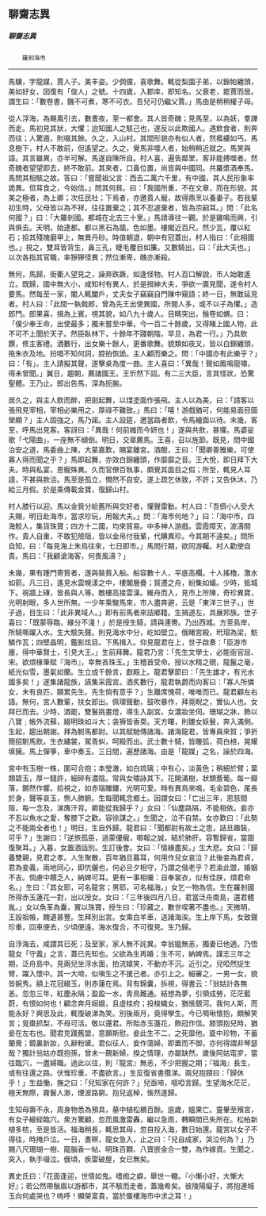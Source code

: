 

## 聊齋志異

##### 聊齋志異
　　`羅剎海市`

* * *

馬驥，字龍媒，賈人子。美丰姿。少倜儻，喜歌舞。輒從梨園子弟，以錦帕纏頭，美如好女，因復有「俊人」之號。十四歲，入郡庠，即知名。父衰老，罷賈而居。謂生曰：「數卷書，饑不可煮，寒不可衣。吾兒可仍繼父賈。」馬由是稍稍權子母。

從人浮海，為颶風引去，數晝夜，至一都會。其人皆奇醜；見馬至，以為妖，羣譁而走。馬初見其狀，大懼；迨知國人之駭己也，遂反以此欺國人。遇飲食者，則奔而往；人驚遁，則啜其餘。久之，入山村。其間形貌亦有似人者，然襤縷如丐。馬息樹下，村人不敢前，但遙望之。久之，覺馬非噬人者，始稍稍近就之。馬笑與語。其言雖異，亦半可解。馬遂自陳所自。村人喜，遍告鄰里，客非能搏噬者。然奇醜者望望即去，終不敢前。其來者，口鼻位置，尚皆與中國同。共羅漿酒奉馬。馬問其相駭之故。答曰：「嘗聞祖父言：西去二萬六千里，有中國，其人民形象率詭異。但耳食之，今始信。」問其何貧。曰：「我國所重，不在文章，而在形貌。其美之極者，為上卿；次任民社；下焉者，亦邀貴人寵，故得鼎烹以養妻子。若我輩初生時，父母皆以為不祥，往往置棄之；其不忍遽棄者，皆為宗嗣耳。」問：「此名何國？」曰：「大羅剎國。都城在北去三十里。」馬請導往一觀。於是雞鳴而興，引與俱去。天明，始達都。都以黑石為牆，色如墨。樓閣近百尺。然少瓦，覆以紅石；拾其殘塊磨甲上，無異丹砂。時值朝退，朝中有冠蓋出，村人指曰：「此相國也。」視之，雙耳皆背生，鼻三孔，睫毛覆目如簾。又數騎出，曰：「此大夫也。」以次各指其官職，率猙獰怪異；然位漸卑，醜亦漸殺。

無何，馬歸，街衢人望見之，譟奔跌蹶，如逢怪物。村人百口解說，市人始敢遙立。既歸，國中無大小，咸知村有異人，於是搢紳大夫，爭欲一廣見聞，遂令村人要馬。然每至一家，閽人輒闔戶，丈夫女子竊竊自門隟中窺語；終一日，無敢延見者。村人曰：「此間一執戟郎，曾為先王出使異國，所閱人多，或不以子為懼。」造郎門。郎果喜，揖為上賓。視其貌，如八九十歲人。目睛突出，鬚卷如蝟。曰：「僕少奉王命，出使最多；獨未嘗至中華。今一百二十餘歲，又得睹上國人物，此不可不上聞於天子。然臣臥林下，十餘年不踐朝階，早旦，為君一行。」乃具飲饌，修主客禮。酒數行，出女樂十餘人，更番歌舞。貌類如夜叉，皆以白錦纏頭，拖朱衣及地。扮唱不知何詞，腔拍恢詭。主人顧而樂之。問：「中國亦有此樂乎？」曰：「有」。主人請擬其聲，遂擊桌為度一曲。主人喜曰：「異哉！聲如鳳鳴龍嘯，得未曾聞。」翼日，趨朝，薦諸國王。王忻然下詔。有二三大臣，言其怪狀，恐驚聖體。王乃止。郎出告馬，深為扼腕。

居久之，與主人飲而醉，把劍起舞，以煤塗面作張飛。主人以為美，曰：「請客以張飛見宰相，宰相必樂用之，厚祿不難致。」馬曰：「嘻！游戲猶可，何能易面目圖榮顯？」主人固強之，馬乃諾。主人設筵，邀當路者飲，令馬繪面以待。未幾，客至，呼馬出見客。客訝曰：「異哉！何前媸而今妍也！」遂與共飲，甚懽。馬婆娑歌「弋陽曲」，一座無不傾倒。明日，交章薦馬。王喜，召以旌節。既見，問中國治安之道，馬委曲上陳，大蒙嘉歎，賜宴離宮。酒酣，王曰：「聞卿善雅樂，可使寡人得而聞之乎？」馬即起舞，亦效白錦纏頭，作靡靡之音。王大悅，即日拜下大夫。時與私宴，恩寵殊異。久而官僚百執事，頗覺其面目之假；所至，輒見人耳語，不甚與款洽。馬至是孤立，憪然不自安。遂上疏乞休致，不許；又告休沐，乃給三月假。於是乘傳載金寶，復歸山村。

村人膝行以迎。馬以金貲分給舊所與交好者，懽聲雷動。村人曰：「吾儕小人受大夫賜，明日赴海市，當求珍玩，用報大夫。」問：「海市何地？」曰：「海中市，四海鮫人，集貨珠寶；四方十二國，均來貿易。中多神人游戲。雲霞障天，波濤間作。貴人自重，不敢犯險阻，皆以金帛付我輩，代購異珍。今其期不遠矣。」問所自知，曰：「每見海上朱鳥往來，七日即市。」馬問行期，欲同游矚。村人勸使自貴。馬曰：「我顧滄海客，何畏風濤？」

未幾，果有踵門寄貲者，遂與裝貲入船。船容數十人，平底高欄。十人搖櫓，激水如箭。凡三日，遙見水雲幌漾之中，樓閣層疊；貿遷之舟，紛集如蟻。少時，抵城下。視牆上磚，皆長與人等。敵樓高接雲漢。維舟而入，見市上所陳，奇珍異寶，光明射眼，多人世所無。一少年乘駿馬來，市人盡奔避，云是「東洋三世子。」世子過，目生曰：「此非異域人。」即有前馬者來詰鄉籍。生揖道左，具展邦族。世子喜曰：「既蒙辱臨，緣分不淺！」於是授生騎，請與連轡。乃出西城。方至島岸，所騎嘶躍入水。生大駭失聲。則見海水中分，屹如壁立。俄睹宮殿，玳瑁為梁，魴鱗作瓦；四壁晶明，鑑影炫目。下馬揖入。仰見龍君在上，世子啟奏：「臣游市廛，得中華賢士，引見大王。」生前拜舞。龍君乃言：「先生文學士，必能衙官屈、宋。欲煩椽筆賦『海市』，幸無吝珠玉。」生稽首受命。授以水精之硯，龍鬣之毫，紙光似雪，墨氣如蘭。生立成千餘言，獻殿上。龍君擊節曰：「先生雄才，有光水國多矣！」遂集諸龍族，讌集采霞宮。酒炙數行，龍君執爵而向客曰：「寡人所憐女，未有良匹，願累先生。先生倘有意乎？」生離席愧荷，唯唯而已。龍君顧左右語。無何，宮人數輩，扶女郎出。佩環聲動，鼓吹暴作，拜竟睨之，實仙人也。女拜已而去。少時，酒罷，雙鬟挑畫燈，導生入副宮。女濃妝坐伺。珊瑚之牀，飾以八寶﹔帳外流蘇，綴明珠如斗大；衾褥皆香耎。天方曙，則雛女妖鬟，奔入滿側。生起，趨出朝謝。拜為駙馬都尉。以其賦馳傳諸海。諸海龍君，皆專員來賀；爭折簡招駙馬飲。生衣繡裳，駕青虯，呵殿而出。武士數十騎，皆雕弧，荷白棓，晃耀填擁。馬上彈箏，車中奏玉。三日間，遍歷諸海。由是「龍媒」之名，譟於四海。

宮中有玉樹一株，圍可合抱；本瑩澈，如白琉璃；中有心，淡黃色；稍細於臂；葉類碧玉，厚一錢許，細碎有濃陰。常與女嘯詠其下。花開滿樹，狀類薝葡。每一瓣落，鏘然作響。拾視之，如赤瑙雕鏤，光明可愛。時有異鳥來鳴，毛金碧色，尾長於身，聲等哀玉，惻人肺腑。生每聞輒念鄉土。因謂女曰：「亡出三年，恩慈間阻，每一念及，涕膺汗背。卿能從我歸乎？」女曰：「仙塵路隔，不能相依。妾亦不忍以魚水之愛，奪膝下之歡。容徐謀之。」生聞之，泣不自禁。女亦歎曰：「此勢之不能兩全者也！」明日，生自外歸。龍君曰：「聞都尉有故土之思，詰旦趣裝，可乎？」生謝曰：「逆旅孤臣，過蒙優寵，啣報之誠，結於肺肝。容暫歸省，當圖復聚耳。」入暮，女置酒話別。生訂後會。女曰：「情緣盡矣。」生大悲。女曰：「歸養雙親，見君之孝。人生聚散，百年猶旦暮耳，何用作兒女哀泣？此後妾為君貞，君為妾義，兩地同心，即伉儷也，何必旦夕相守，乃謂之偕老乎？若渝此盟，婚姻不吉。倘慮中饋乏人，納婢可耳。更有一事相囑：自奉裳衣，似有佳朕，煩君命名。」生曰：「其女耶，可名龍宮；男耶，可名福海。」女乞一物為信。生在羅剎國所得赤玉蓮花一對，出以授女。女曰：「三年後四月八日，君當泛舟南島，還君體胤。」女以魚革為囊，實以珠寶，授生曰：「珍藏之，數世喫著不盡也。」天微明，王設祖帳，餽遺甚豐。生拜別出宮。女乘白羊車，送諸海涘。生上岸下馬，女致聲珍重，回車便去，少頃便遠。海水復合，不可復見。生乃歸。

自浮海去，咸謂其已死；及至家，家人無不詫異。幸翁媼無恙，獨妻已他適。乃悟龍女「守義」之言，蓋已先知也。父欲為生再婚；生不可，納婢焉。謹志三年之期，泛舟島中。見兩兒坐浮水面，拍流嬉笑，不動亦不沉。近引之。兒啞然捉生臂，躍入懷中。其一大啼，似嗔生之不援己者。亦引上之。細審之，一男一女，貌皆婉秀。額上花冠綴玉，則赤蓮在焉。背有錦囊，拆視，得書云：「翁姑計各無恙。忽忽三年，紅塵永隔；盈盈一水，青鳥難通。結想為夢，引領成勞，茫茫藍蔚，有恨如何也！顧念奔月姮娥，且虛桂府；投梭織女，猶悵銀河。我何人斯，而能永好？興思及此，輒復破涕為笑。別後兩月，竟得孿生。今已啁啾懷抱，頗解笑言；覓棗抓梨，不母可活。敬以還君。所貽赤玉蓮花，飾冠作信。膝頭抱兒時，猶妾在左右也。聞君克踐舊盟，意願斯慰。妾此生不二，之死靡他。匳中珍物，不蓄蘭膏；鏡裏新妝，久辭粉黛。君似征人，妾作蕩婦，即置而不御，亦何得謂非琴瑟哉？獨計翁姑亦既抱孫，曾未一覿新婦，揆之情理，亦屬缺然。歲後阿姑窀穸，當往臨穴，一盡婦職。過此以往，則『龍宮』無恙，不少把握之期；『福海』長生，或有往還之路。伏惟珍重，不盡欲言。」生反復省書攬涕。兩兒抱頸曰：「歸休乎！」生益慟，撫之曰：「兒知家在何許？」兒亟啼，嘔啞言歸。生望海水茫茫，極天無際，霧鬟人渺，煙波路窮。抱兒返棹，悵然遂歸。

生知母壽不永，周身物悉為預具，墓中植松檟百餘。逾歲，媼果亡。靈轝至殯宮，有女子縗絰臨穴。衆方驚顧，忽而風激雷轟，繼以急雨，轉瞬間已失所在。松柏新植多枯，至是皆活。福海稍長，輒思其母，忽自投入海，數日始還。龍宮以女子不得往，時掩戶泣。一日，晝暝，龍女急入，止之曰：「兒自成家，哭泣何為？」乃賜八尺珊瑚一樹、龍腦香一帖、明珠百顆、八寶嵌金合一雙，為作嫁資。生聞之，突入，執手啜泣。俄頃，疾雷破屋，女已無矣。

異史氏曰：「花面逢迎，世情如鬼。嗜痂之癖，舉世一轍。『小慚小好，大慚大好』；若公然帶鬚眉以游都市，其不駭而走者，蓋幾希矣。彼陵陽癡子，將抱連城玉向何處哭也？嗚呼！顯榮富貴，當於蜃樓海市中求之耳！」

* * *

